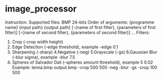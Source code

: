 # image_processor
Instruction:
Supported files: BMP 24-bits
Order of arguments: {programme name} {input path} {output path} [-{name of first filter}, {parameters of first filter}] [-{name of second filter}, {parameters of second filter}] ...
Filters:
1. Сrop (-crop width height)
2. Edge Detection (-edge threshold), example -edge 0.1
3. Sharpening (-sharp)
4.Negative (-neg)
5.Grayscale (-gs)
6.Gaussian Blur (-blur sigma), example -blur 7.5
7. Spheres of Salvador Dali (-spheres amount threshold), example 5 0.02
Example: lenna.bmp output.bmp -crop 500 500 -neg -blur -gs -crop 100 500
